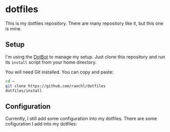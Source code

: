 # dotfiles

This is my dotfiles repository. There are many repository like it, but this one is mine.

## Setup
I'm using the [DotBot](https://github.com/anishathalye/dotbot) to manage my setup. Just clone this repository and run its `install` script from your home directory.

You will need Git installed.
You can copy and paste:
```bash
cd ~
git clone https://github.com/raochl/dotfiles
dotfiles/install
```
## Configuration
Currently, I still add some configuration into my dotfiles. There are some cofiguration I add into my dotfiles:



